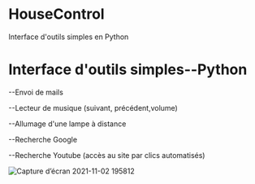 # HouseControl
Interface d'outils simples en Python

# Interface d'outils simples--Python

--Envoi de mails

--Lecteur de musique (suivant, précédent,volume)

--Allumage d'une lampe à distance

--Recherche Google 

--Recherche Youtube (accès au site par clics automatisés)


![Capture d’écran 2021-11-02 195812](https://user-images.githubusercontent.com/92324336/139928200-fc5603f4-76e6-4dfa-891c-272bf12775dd.jpg)
